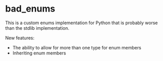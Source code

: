 # bad_enums

This is a custom enums implementation for Python that is probably worse than the stdlib implementation.

New features:

- The ability to allow for more than one type for enum members
- Inheriting enum members
